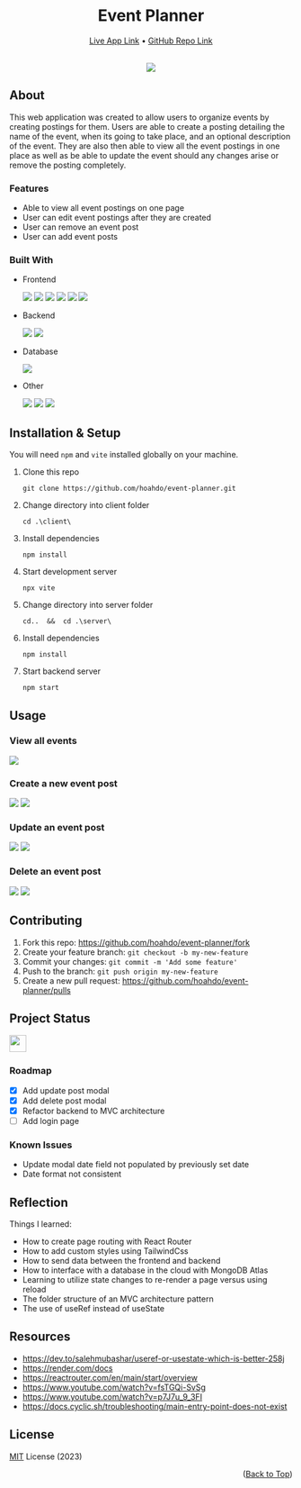 <a name="top-of-page"></a>
<!--- Title Section --->

<div align="center">
	<h1>Event Planner</h1>
	<a href="https://capable-mermaid-1f46e1.netlify.app/">Live App Link</a> &#x2022 <a href="https://github.com/hoahdo/event-planner">GitHub Repo Link</a>
</div>

<br/>
<p align="center">
  <img src="https://user-images.githubusercontent.com/94433620/232168267-eb71e587-0611-4b10-b9a6-3e442be90fbd.png" width=""/>
</p>


<!--- About Section --->

## About
This web application was created to allow users to organize events by creating postings for them. Users are able to create a posting detailing the name of the event, when its going to take place, and an optional description of the event. They are also then able to view all the event postings in one place as well as be able to update the event should any changes arise or remove the posting completely.

### Features

* Able to view all event postings on one page
* User can edit event postings after they are created
* User can remove an event post
* User can add event posts

### Built With

* Frontend

  <img src="https://img.shields.io/badge/HTML5-E34F26?style=for-the-badge&logo=html5&logoColor=white"/> 
  <img src="https://img.shields.io/badge/CSS3-1572B6?style=for-the-badge&logo=css3&logoColor=white"/> 
  <img src="https://img.shields.io/badge/JavaScript-323330?style=for-the-badge&logo=javascript&logoColor=F7DF1E"/> 
  <img src="https://img.shields.io/badge/React-20232A?style=for-the-badge&logo=react&logoColor=61DAFB"/>
  <img src="https://img.shields.io/badge/Tailwind_CSS-38B2AC?style=for-the-badge&logo=tailwind-css&logoColor=white"/>
  <img src="https://img.shields.io/badge/React_Router-CA4245?style=for-the-badge&logo=react-router&logoColor=white"/>
 
* Backend

  <img src="https://img.shields.io/badge/Express.js-000000?style=for-the-badge&logo=express&logoColor=white"/>
  <img src="https://img.shields.io/badge/Node.js-339933?style=for-the-badge&logo=nodedotjs&logoColor=white"/>
  
* Database

  <img src="https://img.shields.io/badge/MongoDB-4EA94B?style=for-the-badge&logo=mongodb&logoColor=white"/>

* Other

  <img src="https://img.shields.io/badge/Vite-B73BFE?style=for-the-badge&logo=vite&logoColor=FFD62E"/>
  <img src="https://img.shields.io/badge/Netlify-00C7B7?style=for-the-badge&logo=netlify&logoColor=white"/>
  <img src="https://img.shields.io/badge/Render-46E3B7?style=for-the-badge&logo=render&logoColor=white"/>


<!--- Installation & Setup Section --->

## Installation & Setup

You will need `npm` and `vite` installed globally on your machine.

 1. Clone this repo
    ``` 
    git clone https://github.com/hoahdo/event-planner.git
    ```
 2. Change directory into client folder
    ```
    cd .\client\
    ```
 3. Install dependencies 
    ``` 
    npm install
    ``` 
 4. Start development server 
    ``` 
    npx vite
    ```
 5. Change directory into server folder
    ```
    cd..  &&  cd .\server\
    ```
 6. Install dependencies 
    ``` 
    npm install
    ``` 
 7. Start backend server
    ```
    npm start
    ```


<!--- Usage Section --->

## Usage

### View all events

<img src="https://user-images.githubusercontent.com/94433620/232168500-507dfe59-1178-4229-890c-28a4462e1a06.png" width="" />

### Create a new event post

<img src="https://user-images.githubusercontent.com/94433620/232168587-0050922f-acbb-4690-b6c4-a0160057f37e.png" width="" />

<img src="https://user-images.githubusercontent.com/94433620/232168835-25bb4fe8-3931-40f5-b2a0-319d6d979a44.png" width="" />

### Update an event post

<img src="https://user-images.githubusercontent.com/94433620/232168738-193c431c-2852-473e-82db-8cfb18cbcc96.png" width="" />

<img src="https://user-images.githubusercontent.com/94433620/232168762-88e869a8-484d-4873-9761-8884f2f34f88.png" width="" />

### Delete an event post

<img src="https://user-images.githubusercontent.com/94433620/232168885-f0046a30-4149-4e48-b8d7-485c20af3714.png" width="" />

<img src="https://user-images.githubusercontent.com/94433620/232168901-24e342d1-fb72-461e-abee-edc6984dbc14.png" width="" />


<!--- Contributing Section--->

## Contributing

1. Fork this repo:  https://github.com/hoahdo/event-planner/fork 
2. Create your feature branch:  `git checkout -b my-new-feature` 
3. Commit your changes:  `git commit -m 'Add some feature'` 
4. Push to the branch:  `git push origin my-new-feature` 
5. Create a new pull request:  https://github.com/hoahdo/event-planner/pulls 


<!--- Status Section --->

## Project Status

<a href="https://www.repostatus.org/#active"><img src="https://www.repostatus.org/badges/latest/active.svg" height="30"/></a>

### Roadmap

- [x] Add update post modal
- [x] Add delete post modal
- [x] Refactor backend to MVC architecture
- [ ] Add login page

### Known Issues

* Update modal date field not populated by previously set date
* Date format not consistent


<!--- Reflection Section --->

## Reflection

Things I learned:

* How to create page routing with React Router
* How to add custom styles using TailwindCss
* How to send data between the frontend and backend
* How to interface with a database in the cloud with MongoDB Atlas
* Learning to utilize state changes to re-render a page versus using reload
* The folder structure of an MVC architecture pattern
* The use of useRef instead of useState


<!--- Resources Section --->

## Resources

* https://dev.to/salehmubashar/useref-or-usestate-which-is-better-258j
* https://render.com/docs
* https://reactrouter.com/en/main/start/overview
* https://www.youtube.com/watch?v=fsTGQi-SvSg
* https://www.youtube.com/watch?v=p7J7u_9_3FI
* https://docs.cyclic.sh/troubleshooting/main-entry-point-does-not-exist


<!--- License Section --->

## License
[MIT](LICENSE) License (2023)

<p align="right">(<a href="#top-of-page">Back to Top</a>)</p>
